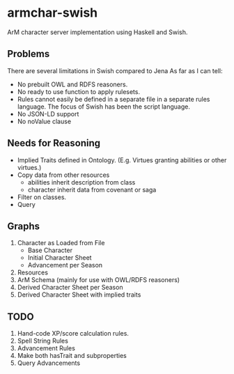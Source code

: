 # armchar-swish

ArM character server implementation using Haskell and Swish.

## Problems

There are several limitations in Swish compared to Jena
As far as I can tell:

+ No prebuilt OWL and RDFS reasoners.  
+ No ready to use function to apply rulesets.
+ Rules cannot easily be defined in a separate file in a separate
  rules language.  The focus of Swish has been the script language.
+ No JSON-LD support
+ No noValue clause

## Needs for Reasoning

+ Implied Traits defined in Ontology.
  (E.g. Virtues granting abilities or other virtues.)
+ Copy data from other resources
    - abilities inherit description from class
    - character inherit data from covenant or saga
+ Filter on classes.
+ Query

## Graphs

1.  Character as Loaded from File
    - Base Character
    - Initial Character Sheet
    - Advancement per Season
2.  Resources
3.  ArM Schema (mainly for use with OWL/RDFS reasoners)
4.  Derived Character Sheet per Season
5.  Derived Character Sheet with implied traits

## TODO

1. Hand-code XP/score calculation rules.
2. Spell String Rules
3. Advancement Rules
4. Make both hasTrait and subproperties
5. Query Advancements


